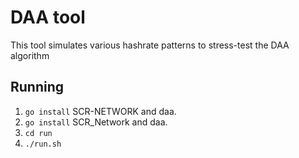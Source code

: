 # DAA tool

This tool simulates various hashrate patterns to stress-test the DAA algorithm 

## Running

1. `go install` SCR-NETWORK and daa.
1. `go install` SCR_Network and daa.
2. `cd run`
3. `./run.sh`


